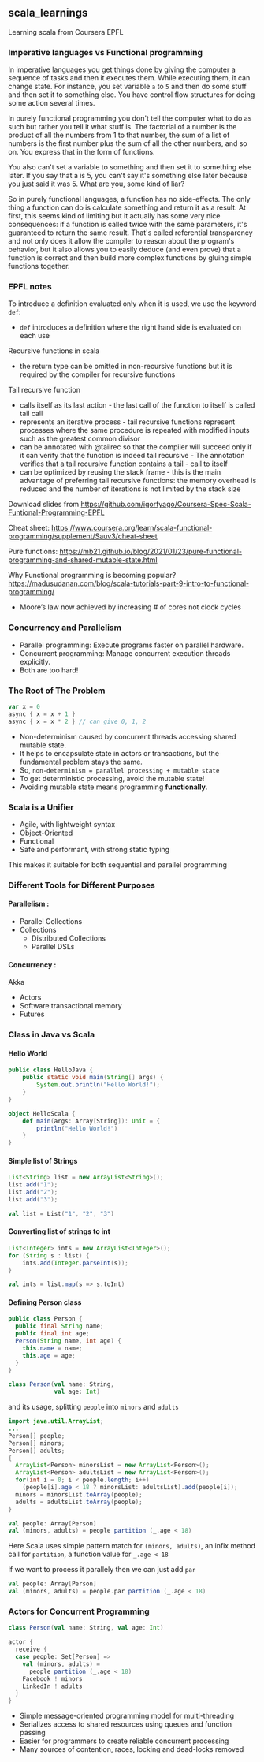 ## scala_learnings

Learning scala from Coursera EPFL

### Imperative languages vs Functional programming
In imperative languages you get things done by giving the computer a sequence of tasks and then it executes them. While executing them, it can change state. For instance, you set variable `a` to `5` and then do some stuff and then set it to something else. You have control flow structures for doing some action several times.

In purely functional programming you don't tell the computer what to do as such but rather you tell it what stuff is. The factorial of a number is the product of all the numbers from 1 to that number, the sum of a list of numbers is the first number plus the sum of all the other numbers, and so on. You express that in the form of functions.

You also can't set a variable to something and then set it to something else later. If you say that a is 5, you can't say it's something else later because you just said it was 5. What are you, some kind of liar? 

So in purely functional languages, a function has no side-effects. The only thing a function can do is calculate something and return it as a result. At first, this seems kind of limiting but it actually has some very nice consequences: if a function is called twice with the same parameters, it's guaranteed to return the same result. That's called referential transparency and not only does it allow the compiler to reason about the program's behavior, but it also allows you to easily deduce (and even prove) that a function is correct and then build more complex functions by gluing simple functions together.


### EPFL notes
To introduce a definition evaluated only when it is used, we use the keyword `def`: 
* `def` introduces a definition where the right hand side is evaluated on each use

Recursive functions in scala
* the return type can be omitted in non-recursive functions but it is required by the compiler for recursive functions

Tail recursive function
* calls itself as its last action - the last call of the function to itself is called tail call
* represents an iterative process - tail recursive functions represent processes where the same procedure is repeated with modified inputs such as the greatest common divisor
* can be annotated with @tailrec so that the compiler will succeed only if it can verify that the function is indeed tail recursive - The annotation verifies that a tail recursive function contains a tail - call to itself
* can be optimized by reusing the stack frame - this is the main advantage of preferring tail recursive functions: the memory overhead is reduced and the number of iterations is not limited by the stack size

Download slides from https://github.com/igorfyago/Coursera-Spec-Scala-Funtional-Programming-EPFL

Cheat sheet: https://www.coursera.org/learn/scala-functional-programming/supplement/Sauv3/cheat-sheet

Pure functions: https://mb21.github.io/blog/2021/01/23/pure-functional-programming-and-shared-mutable-state.html

Why Functional programming is becoming popular? https://madusudanan.com/blog/scala-tutorials-part-9-intro-to-functional-programming/
* Moore’s law now achieved by increasing # of cores not clock cycles

### Concurrency and Parallelism 
* Parallel programming: Execute programs faster on parallel hardware. 
* Concurrent programming: Manage concurrent execution threads explicitly. 
* Both are too hard!


### The Root of The Problem 

```scala
var x = 0 
async { x = x + 1 } 
async { x = x * 2 } // can give 0, 1, 2
```

* Non-determinism caused by concurrent threads accessing shared mutable state. 
* It helps to encapsulate state in actors or transactions, but the fundamental problem stays the same. 
* So, `non-determinism = parallel processing + mutable state`
* To get deterministic processing, avoid the mutable state! 
* Avoiding mutable state means programming **functionally**. 


### Scala is a Unifier 
* Agile, with lightweight syntax 
* Object-Oriented
* Functional 
* Safe and performant, with strong static typing

This makes it suitable for both sequential and parallel programming

### Different Tools for Different Purposes

#### Parallelism :

* Parallel Collections
* Collections
  - Distributed Collections
  - Parallel DSLs

#### Concurrency :
Akka
* Actors
* Software transactional memory
* Futures

### Class in Java vs Scala

#### Hello World

```java
public class HelloJava {
    public static void main(String[] args) {
        System.out.println("Hello World!");
    }
}
```

```scala
object HelloScala {
    def main(args: Array[String]): Unit = {
        println("Hello World!")
    }
}
```

#### Simple list of Strings

```java
List<String> list = new ArrayList<String>();
list.add("1");
list.add("2");
list.add("3");
```

```scala
val list = List("1", "2", "3")
```

#### Converting list of strings to int

```java
List<Integer> ints = new ArrayList<Integer>();
for (String s : list) {
    ints.add(Integer.parseInt(s));
}
```

```scala
val ints = list.map(s => s.toInt)
```

#### Defining Person class

```java
public class Person {
  public final String name;
  public final int age;
  Person(String name, int age) {
    this.name = name;
    this.age = age;
  }
}
```

```scala
class Person(val name: String,
             val age: Int)
```

and its usage, splitting `people` into `minors` and `adults`

```java
import java.util.ArrayList;
...
Person[] people;
Person[] minors;
Person[] adults;
{
  ArrayList<Person> minorsList = new ArrayList<Person>();
  ArrayList<Person> adultsList = new ArrayList<Person>();
  for(int i = 0; i < people.length; i++)
    (people[i].age < 18 ? minorsList: adultsList).add(people[i]);
  minors = minorsList.toArray(people);
  adults = adultsList.toArray(people);
}
```

```scala
val people: Array[Person]
val (minors, adults) = people partition (_.age < 18)
```

Here Scala uses simple pattern match for `(minors, adults)`, an infix method call for `partition`, a function value for `_.age < 18`

If we want to process it parallely then we can just add `par`

```scala
val people: Array[Person]
val (minors, adults) = people.par partition (_.age < 18)
```

### Actors for Concurrent Programming

```scala
class Person(val name: String, val age: Int)

actor {
  receive {
  case people: Set[Person] =>
    val (minors, adults) = 
      people partition (_.age < 18)
    Facebook ! minors
    LinkedIn ! adults
  }
}
```

* Simple message-oriented programming model for multi-threading
* Serializes access to shared resources using queues and function passing
* Easier for programmers to create reliable concurrent processing
* Many sources of contention, races, locking and dead-locks removed
